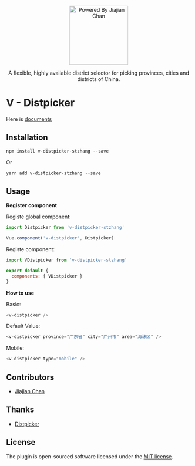 <p align="center">
<img src="https://pigjian.com/images/v-distpicker.png" alt="Powered By Jiajian Chan" width="160">
</p>

<p align="center">A flexible, highly available district selector for picking provinces, cities and districts of China.</p>

# V - Distpicker

Here is [documents](http://distpicker.pigjian.com/)

## Installation

```javascript
npm install v-distpicker-stzhang --save
```

Or

```javascript
yarn add v-distpicker-stzhang --save
```

## Usage

**Register component**

Registe global component:

```javascript
import Distpicker from 'v-distpicker-stzhang'

Vue.component('v-distpicker', Distpicker)
```

Registe component:

```javascript
import VDistpicker from 'v-distpicker-stzhang'

export default {
  components: { VDistpicker }
}
```

**How to use**

Basic:

```javascript
<v-distpicker />
```

Default Value:

```javascript
<v-distpicker province="广东省" city="广州市" area="海珠区" />
```

Mobile:

```javascript
<v-distpicker type="mobile" />
```

## Contributors

- [Jiajian Chan](http://github.com/jcc)

## Thanks

- [Distpicker](https://github.com/fengyuanchen/distpicker)

## License

The plugin is open-sourced software licensed under the [MIT license](http://opensource.org/licenses/MIT).

